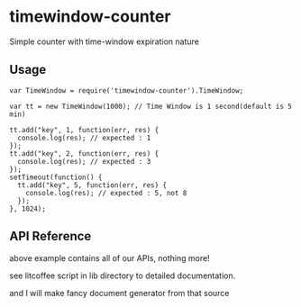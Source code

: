 timewindow-counter
==================

Simple counter with time-window expiration nature

## Usage

    var TimeWindow = require('timewindow-counter').TimeWindow;
    
    var tt = new TimeWindow(1000); // Time Window is 1 second(default is 5 min)
    
    tt.add("key", 1, function(err, res) {
      console.log(res); // expected : 1
    });
    tt.add("key", 2, function(err, res) {
      console.log(res); // expected : 3
    });
    setTimeout(function() { 
      tt.add("key", 5, function(err, res) {
        console.log(res); // expected : 5, not 8
      });
    }, 1024);

## API Reference

above example contains all of our APIs, nothing more!

see litcoffee script in lib directory to detailed documentation.

and I will make fancy document generator from that source
